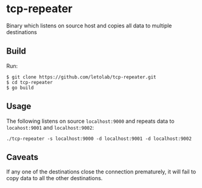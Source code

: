tcp-repeater
============

Binary which listens on source host and copies all data to multiple destinations

## Build

Run:

```
$ git clone https://github.com/letolab/tcp-repeater.git
$ cd tcp-repeater
$ go build
```

## Usage

The following listens on source `localhost:9000` and repeats data to `locahost:9001` and `localhost:9002`:

`./tcp-repeater -s localhost:9000 -d localhost:9001 -d localhost:9002`

## Caveats

If any one of the destinations close the connection prematurely, it will fail to copy data to all the other destinations.
